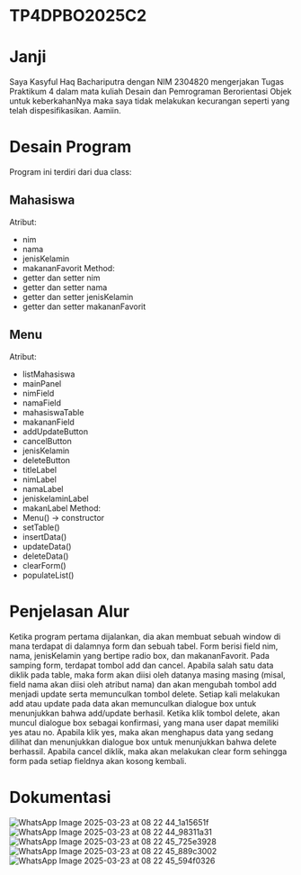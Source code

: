 # TP4DPBO2025C2
# Janji
Saya Kasyful Haq Bachariputra dengan NIM 2304820 mengerjakan Tugas Praktikum 4 dalam mata kuliah Desain dan Pemrograman Berorientasi Objek untuk keberkahanNya maka saya tidak melakukan kecurangan seperti yang telah dispesifikasikan. Aamiin.

# Desain Program
Program ini terdiri dari dua class:
## Mahasiswa
Atribut:
- nim
- nama
- jenisKelamin
- makananFavorit
Method:
- getter dan setter nim
- getter dan setter nama
- getter dan setter jenisKelamin
- getter dan setter makananFavorit
## Menu
Atribut:
- listMahasiswa
- mainPanel
- nimField
- namaField
- mahasiswaTable
- makananField
- addUpdateButton
- cancelButton
- jenisKelamin
- deleteButton
- titleLabel
- nimLabel
- namaLabel
- jeniskelaminLabel
- makanLabel
Method:
- Menu() -> constructor
- setTable()
- insertData()
- updateData()
- deleteData()
- clearForm()
- populateList()

# Penjelasan Alur
Ketika program pertama dijalankan, dia akan membuat sebuah window di mana terdapat di dalamnya form dan sebuah tabel. Form berisi field nim, nama, jenisKelamin yang bertipe radio box, dan makananFavorit. Pada samping form, terdapat tombol add dan cancel. Apabila salah satu data diklik pada table, maka form akan diisi oleh datanya masing masing (misal, field nama akan diisi oleh atribut nama) dan akan mengubah tombol add menjadi update serta memunculkan tombol delete. Setiap kali melakukan add atau update pada data akan memunculkan dialogue box untuk menunjukkan bahwa add/update berhasil. Ketika klik tombol delete, akan muncul dialogue box sebagai konfirmasi, yang mana user dapat memiliki yes atau no. Apabila klik yes, maka akan menghapus data yang sedang dilihat dan menunjukkan dialogue box untuk menunjukkan bahwa delete berhassil. Apabila cancel diklik, maka akan melakukan clear form sehingga form pada setiap fieldnya akan kosong kembali.

# Dokumentasi
![WhatsApp Image 2025-03-23 at 08 22 44_1a15651f](https://github.com/user-attachments/assets/7508b796-9b7d-4eb5-95d0-cac9369d7210)
![WhatsApp Image 2025-03-23 at 08 22 44_98311a31](https://github.com/user-attachments/assets/842d5e38-f04f-4f39-b1c8-551f0bdc9fda)
![WhatsApp Image 2025-03-23 at 08 22 45_725e3928](https://github.com/user-attachments/assets/3e59a04a-da25-44e5-bd29-1d8eb6f8659c)
![WhatsApp Image 2025-03-23 at 08 22 45_889c3002](https://github.com/user-attachments/assets/acd9b8f3-62b7-45e9-88db-f70e8cadd900)
![WhatsApp Image 2025-03-23 at 08 22 45_594f0326](https://github.com/user-attachments/assets/0e24cf57-6328-4f59-b373-9061a2b85a92)
